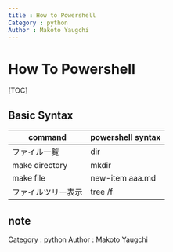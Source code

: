 ```yaml
---
title : How to Powershell
Category : python
Author : Makoto Yaugchi
---
```


# How To Powershell

[TOC]

## Basic Syntax

| command | powershell syntax |
| --- | :-- |
| ファイル一覧 | dir |
| make directory | mkdir |
| make file | new-item aaa.md |
| ファイルツリー表示 |  tree /f |

## note

Category : python
Author : Makoto Yaugchi